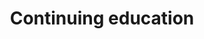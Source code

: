 ---
title: Continuing education
longTitle: 'Continuing education'
tags:
- gccommon
narrowerTerm:
- "[[Education]]"
relatedTerm:
- "[[Retraining Professional development]]"
use:
- "[[Adult education Lifelong education]]"
---